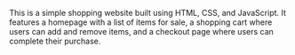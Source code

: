 This is a simple shopping website built using HTML, CSS, and JavaScript. It features a homepage with a list of items for sale, a shopping cart where users can add and remove items, and a checkout page where users can complete their purchase.
